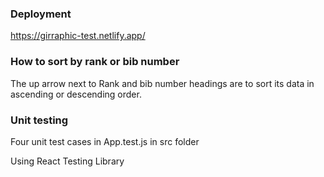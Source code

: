 ### Deployment

https://girraphic-test.netlify.app/

### How to sort by rank or bib number

The up arrow next to Rank and bib number headings are to sort its data in ascending or descending order.

### Unit testing

Four unit test cases in App.test.js in src folder

Using React Testing Library
